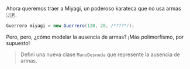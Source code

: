 Ahora queremos traer a Miyagi, un poderoso karateca que no usa armas :jp:. 

```java
Guerrero miyagi = new Guerrero(120, 20, /*???*/);
```
Pero, pero, ¿cómo modelar la ausencia de armas? ¡Más polimorfismo, por supuesto! 

> Definí una nueva clase `ManoDesnuda` que represente la ausencia de armas. 

